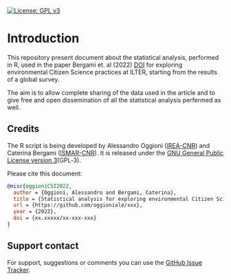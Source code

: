 [![License: GPL v3](https://img.shields.io/badge/License-GPL%20v3-blue.svg)](http://www.gnu.org/licenses/gpl-3.0)

Introduction
==================

This repository present document about the statistical analysis, performed in R, used in the paper Bergami et. al (2022) [DOI](https://doi.org/xx.xxxx/xxx) for exploring environmental Citizen Science practices at ILTER, starting from the results of a global survey.

The aim is to allow complete sharing of the data used in the article and to give free and open dissemination of all the statistical analysis perfermed as well.


Credits
-------
The R script is being developed by Alessandro Oggioni ([IREA-CNR](http://www.irea.cnr.it)) and Caterina Bergami ([ISMAR-CNR](http://www.ismar.cnr.it)). It is released under the [GNU General Public License version 3](https://www.gnu.org/licenses/gpl-3.0.html)(GPL‑3).

Please cite this document:

``` bibtex
@misc{oggioniCSI2022,
  author = {Oggioni, Alessandro and Bergami, Caterina},
  title = {Statistical analysis for exploring environmental Citizen Science practices at ILTER},
  url = {https://github.com/oggioniale/xxx},
  year = {2022},
  doi = {xx.xxxxx/xx-xxx-xxx}
}
```


Support contact
---------------
For support, suggestions or comments you can use the [GitHub Issue Tracker](https://github.com/oggioniale/CSSurveyAnalysis/issues).
